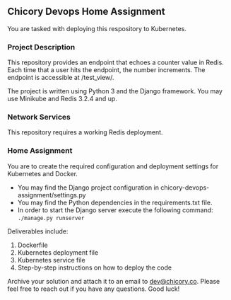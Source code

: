 ## Chicory Devops Home Assignment

You are tasked with deploying this respository to Kubernetes.

### Project Description
This repository provides an endpoint that echoes a counter value in Redis. Each time that a user hits the endpoint, the number increments. The endpoint is accessible at  /test_view/. 

The project is written using Python 3 and the Django framework. You may use Minikube and Redis 3.2.4 and up.

### Network Services
This repository requires a working Redis deployment.

### Home Assignment

You are to create the required configuration and deployment settings for Kubernetes and Docker. 

* You may find the Django project configuration in chicory-devops-assignment/settings.py
* You may find the Python dependencies in the requirements.txt file.
* In order to start the Django server execute the following command: ```./manage.py runserver```

Deliverables include:

1. Dockerfile
2. Kubernetes deployment file
3. Kubernetes service file 
4. Step-by-step instructions on how to deploy the code

Archive your solution and attach it to an email to <dev@chicory.co>. Please feel free to reach out if you have any questions. Good luck!

